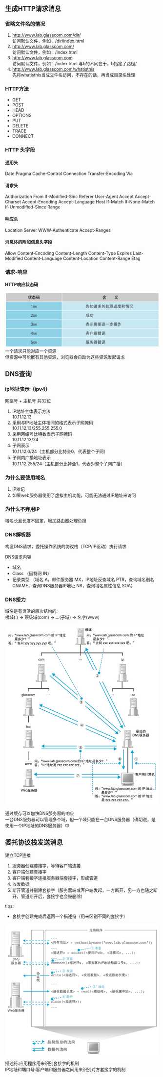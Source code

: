 ## 生成HTTP请求消息

### 省略文件名的情况
1. http://www.lab.glasscom.com/dir/  
访问默认文件，例如：/dir/index.html
2. http://www.lab.glasscom.com/  
访问默认文件，例如：/index.html
3. http://www.lab.glasscom.com  
访问默认文件，例如：/index.html
与b的不同在于，b指定了路径/
4. http://www.lab.glasscom.com/whatisthis  
先将whatisthis当成文件名访问，不存在的话，再当成目录名处理

### HTTP方法
- GET
- POST
- HEAD
- OPTIONS
- PUT
- DELETE
- TRACE
- CONNECT

### HTTP 头字段
#### 通用头
Date Pragma Cache-Control Connection Transfer-Encoding Via

#### 请求头
Authorization From If-Modified-Sinc Referer User-Agent Accept Accept-Charset
Accept-Encoding Accept-Language Host If-Match If-None-Match If-Unmodified-Since Range

#### 响应头
Location Server WWW-Authenticate Accept-Ranges

#### 消息体的附加信息头字段
Allow Content-Encoding Content-Length Content-Type Expires
Last-Modified Content-Language Content-Location Content-Range Etag

### 请求-响应
#### HTTP响应状态码
![](http-response-code.png)
一个请求只能对应一个资源  
但资源中可能嵌有其他资源，浏览器会自动为这些资源发起请求

## DNS查询

### ip地址表示（ipv4）
网络号 + 主机号 共32位
1. IP地址主体表示方法  
10.11.12.13
2. 采用与IP地址主体相同的格式表示子网掩码  
10.11.12.13/255.255.255.0
3. 采用网络号比特数表示子网掩码  
10.11.12.13/24
4. 子网表示  
10.11.12.0/24（主机部分比特全0，代表整个子网）
5. 子网内广播地址表示  
10.11.12.255/24（主机部分比特全1，代表对整个子网广播）

### 为什么要使用域名
1. IP难记
2. 如果web服务器使用了虚拟主机功能，可能无法通过IP地址来访问

### 为什么不弃用IP
域名长且长度不固定，增加路由器处理负担

### DNS解析器
构造DNS请求，委托操作系统的协议栈（TCP/IP驱动）执行请求

DNS请求内容  
- 域名
- Class （因特网 IN）
- 记录类型 （域名 A，邮件服务器 MX，IP地址反查域名 PTR，查询域名别名 CNAME，查询DNS服务器IP地址 NS，查询域名属性信息 SOA）

### DNS接力
域名是有灵活的层次结构的:  
根域(.) -> 顶级域(com) -> ...(子域) -> 名字(www)

![](dns-query.jpg)

通过缓存可以加快DNS服务器的响应  
一台DNS服务器可以管理多个域，但一个域只能在一台DNS服务器（确切说，是使用一个IP地址的DNS服务器）中

## 委托协议栈发送消息

建立TCP连接
1. 服务器创建套接字，等待客户端连接
2. 客户端创建套接字
3. 客户端套接字连接服务器端套接字，形成管道
4. 收发数据
5. 断开管道并删除套接字（服务器端或客户端发起，一方断开，另一方也随之断开，管道断开后，套接字也会被删除）

tips:
- 套接字创建完成后返回一个描述符（用来区别不同的套接字）

![](socket.jpg)

描述符:应用程序用来识别套接字的机制  
IP地址和端口号:客户端和服务器之间用来识别对方套接字的机制
